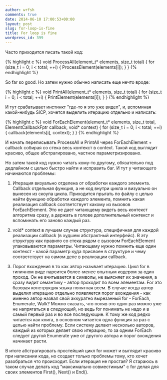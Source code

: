 ```yaml
---
author: wrfsh
comments: true
date: 2014-06-10 17:00:53+00:00
layout: post
slug: for-loop-is-fine
title: For loop is fine
wordpress_id: 399
---
```


Часто приходится писать такой код:

{% highlight c %}
void ProcessAll(element_t* elements, size_t total)
{
    for (size_t i = 0; i < total; ++i)
    {
        ProcessElement(elements[i]);
    }
}
{% endhighlight %}

So far so good. Но затем нужно обычно написать еще нечто вроде:


{% highlight c %}
void PrintAll(element_t* elements, size_t total)
{
    for (size_t i = 0; i < total; ++i)
    {
        PrintElement(elements[i]);
    }
}
{% endhighlight %}


И тут срабатывает инстинкт "где-то я это уже видел", и, вспоминая какой-нибудь SICP, хочется выделить итерацию отдельно и написать:

{% highlight c %}
void ForEachElement(element_t* elements, size_t total, ElementCallbackFptr callback, void* context)
{
    for (size_t i = 0; i < total; ++i)
    {
        callback(elements[i], context);
    }
}
{% endhighlight %}


И начать переписывать ProcessAll и PrintAll через ForEachElement + callback собирая со стека весь контекст в context.
Такой код выглядит красиво, общее абстрагировано, частное параметризировано.

Но затем такой код нужно читать кому-то другому, обязательно под дедлайном с целью быстро найти и исправить баг. И тут у читающего начинаются проблемы:



	
  1. Итерация визуально отделена от обработки каждого элемента.
Callback отдельная функция, а не код внутри цикла и визуально он вынесен из скоупа цикла. Приходится прыгать по файлу с целью найти функцию обработки каждого элемента, помнить какая реализация callback соответствует какому из вызовов ForEachElement. Это не дает читающему видеть весь контекст алгоритма сразу, а держать в голове дополнительный контекст и вспоминать его заново каждый раз.

	
  2. void* context в лучшем случае структура, специфичная для каждой реализации callback (в худшем абстрактный интерфейс).
В эту структуру как правило со стека рядом с вызовом ForEachElement упаковываются параметры. Читающему нужно помнить еще один контекст - какой параметр куда присвоен в структуре и чему соответствует на самом деле в реализации callback.

	
  3. Порог вхождения в то как автор называет итерацию.
Цикл for в типичном виде парсится более-менее опытным кодером за один проход. Он не вчитывается в символы, не выясняет их значения, а сразу видит семантику - автор проходит по всем элементам. For это базовая конструкция языка понятная всем. В случае когда автор выделил итерацию отдельно появляется порог вхождения - как именно автор назвал свой аккуратно вырезанный for - ForEach, Enumerate, Walk? Можно сказать, что поняв это один раз можно уже не напрягаться в следующий, но ведь for понимать не надо и в самый первый раз и во все последующие. К тому же код редко читается как книга, в основном читается одна функция за раз с целью найти проблему. Если систему делают несколько авторов, каждый из которых делает свою итерацию, то за одним ForEach следует другой Enumerate уже от другого автора и порог вхождения начинает расти.


В итоге абстрагировать простейший цикл for может и выглядит красиво при написании кода, но создает только проблемы тому, кто хочет разобраться что происходит.
Если итерация не простая? Я стараюсь в таком случае делать код "максимально совместимым" с for делая для своих элементов First(), Next() и End().


